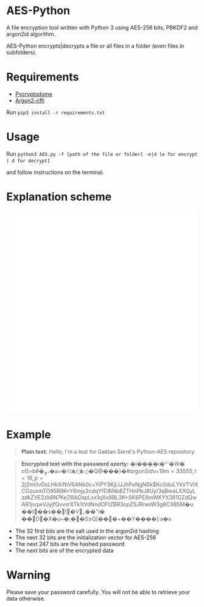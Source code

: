 # AES-Python
A file encryption tool written with Python 3 using AES-256 bits, PBKDF2 and argon2id algorithm. 

AES-Python encrypts|decrypts a file or all files in a folder (even files in subfolders).

# Requirements
- [Pycryptodome](https://pycryptodome.readthedocs.io/en/latest/)
- [Argon2-cffi](https://pypi.org/project/argon2-cffi/)

Run `pip3 install -r requirements.txt`

# Usage
Run `python3 AES.py -f [path of the file or folder] -e|d [e for encrypt | d for decrypt]`

and follow instructions on the terminal.

# Explanation scheme
![](Images/scheme.gif)

# Example
> **Plain text:**  Hello, I'm a test for Gaëtan Serré's Python-AES repository.

> **Encrypted text with the password azerty:** �i����ı�^'�W�
oG>b#�ܨ˔�a=�`7I�/�:`�Q@���}�#$argon2id$v=19$m=33555,t=16,p=2$j2mIiIvDxLHkXifbV6ANb0c+YiPY3KjLlJJhPeNgN0k$KcGduLYkVTVIXCGzuxmTO95R9K+Y6mjy2cdqYfD8iNb8ZTHnPbJ8Uy/3qBwaLXXQyLzdkZVE2zk6N7KeZ6ibDspLxx1qXx8BL3K+SK6PE8mWKYX381GZdQwAR1jvqwVJyjfQvvxrXTk1tVdNndOFtZBR3opZSJRreoW3g8CX85M�u��t��s��!�V_��"I�
��D�X�u~�:��SɝQ[���+��Y����]:a�s

- The 32 first bits are the salt used in the argon2id hashing
- The next 32 bits are the initialization vector for AES-256
- The next 247 bits are the hashed password
- The next bits are of the encrypted data



# Warning
Please save your password carefully. You will not be able to retrieve your data otherwise.
